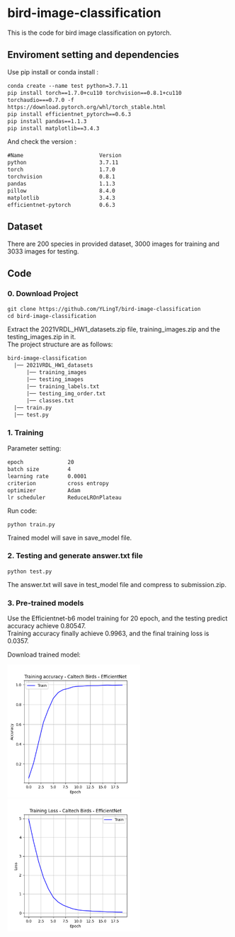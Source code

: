 # bird-image-classification

This is the code for bird image classification on pytorch.

## Enviroment setting and dependencies 
Use pip install or conda install :
```
conda create --name test python=3.7.11
pip install torch==1.7.0+cu110 torchvision==0.8.1+cu110 torchaudio===0.7.0 -f https://download.pytorch.org/whl/torch_stable.html
pip install efficientnet_pytorch==0.6.3
pip install pandas==1.1.3
pip install matplotlib==3.4.3
```
And check the version :
```
#Name                        Version
python                       3.7.11
torch                        1.7.0
torchvision                  0.8.1
pandas                       1.1.3
pillow                       8.4.0
matplotlib                   3.4.3
efficientnet-pytorch         0.6.3
```
## Dataset 
There are 200 species in provided dataset, 3000 images for training and 3033 images for testing.

## Code 
### 0. Download Project
```
git clone https://github.com/YLingT/bird-image-classification
cd bird-image-classification
```
Extract the 2021VRDL_HW1_datasets.zip file, training_images.zip and the testing_images.zip in it.  
The project structure are as follows:
```
bird-image-classification
  |── 2021VRDL_HW1_datasets
      |── training_images
      |── testing_images
      |── training_labels.txt
      |── testing_img_order.txt
      |── classes.txt
  |── train.py
  |── test.py
```
### 1.  Training
Parameter setting:
```
epoch              20
batch size         4
learning rate      0.0001
criterion          cross entropy
optimizer          Adam
lr scheduler       ReduceLROnPlateau
```
Run code:
```
python train.py
```
Trained model will save in save_model file.
### 2.  Testing and generate answer.txt file
```
python test.py
```
The answer.txt will save in test_model file and compress to submission.zip.
### 3.  Pre-trained models
Use the Efficientnet-b6 model training for 20 epoch, and the testing predict accuracy achieve 0.80547.  
Training accuracy finally achieve 0.9963, and the final training loss is 0.0357.  

Download trained model: 

<img height=300 src="https://github.com/YLingT/bird-image-classification/blob/main/training_accuracy.png"><img height=300 src="https://github.com/YLingT/bird-image-classification/blob/main/training_loss.png">
